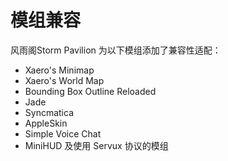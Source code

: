 # 模组兼容

风雨阁Storm Pavilion 为以下模组添加了兼容性适配：

- Xaero's Minimap
- Xaero's World Map
- Bounding Box Outline Reloaded
- Jade
- Syncmatica
- AppleSkin
- Simple Voice Chat
- MiniHUD 及使用 Servux 协议的模组
